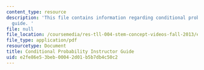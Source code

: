 ```yaml
---
content_type: resource
description: 'This file contains information regarding conditional probability instructor
  guide. '
file: null
file_location: /coursemedia/res-tll-004-stem-concept-videos-fall-2013/e2fe86e53beb00042d01b5b7db4c50c2_MITRES_TLL-004F13_ConGuide.pdf
file_type: application/pdf
resourcetype: Document
title: Conditional Probability Instructor Guide
uid: e2fe86e5-3beb-0004-2d01-b5b7db4c50c2
---
```

